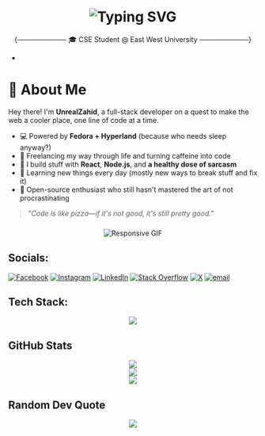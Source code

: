 <h1 align="center">
  <img src="https://readme-typing-svg.demolab.com?font=Fira+Code&weight=500&size=26&pause=1000&color=87CEEB&center=true&vCenter=true&width=460&lines=Hey+there,+Curious+Coder!;Welcome+to+my+world;CSE+Student;Tech+Enthusiast;Breaking+stuff+a+lot;But+Building+Unreal+things" alt="Typing SVG" />
</h1>

<p align="center">
  {────────── 🎓 CSE Student @ East West University ──────────}
</p>

-
 
# 💫 About Me
Hey there! I'm **UnrealZahid**, a full-stack developer on a quest to make the web a cooler place, one line of code at a time.

- 💻 Powered by **Fedora + Hyperland** (because who needs sleep anyway?)
- 🚀 Freelancing my way through life and turning caffeine into code  
- 🧠 I build stuff with **React**, **Node.js**, and **a healthy dose of sarcasm**
- 🌱 Learning new things every day (mostly new ways to break stuff and fix it)
- 🤖 Open-source enthusiast who still hasn't mastered the art of not procrastinating

> _"Code is like pizza—if it's not good, it's still pretty good."_





###

<div style="text-align: center;">
  <img 
    src="https://i.pinimg.com/originals/a5/3b/c3/a53bc3eb7390edcb1711945f882a92cc.gif" 
    alt="Responsive GIF" 
    style="max-width: 100%; height: auto;"
  />
</div>


###

## Socials:
[![Facebook](https://img.shields.io/badge/Facebook-%231877F2.svg?logo=Facebook&logoColor=white)](https://www.facebook.com/share/1CGz7sYJU6/?mibextid=qi2Omg) [![Instagram](https://img.shields.io/badge/Instagram-%23E4405F.svg?logo=Instagram&logoColor=white)](https://www.instagram.com/unreal_zahid?igsh=OWZ4d2YxbWtreWxh) [![LinkedIn](https://img.shields.io/badge/LinkedIn-%230077B5.svg?logo=linkedin&logoColor=white)](https://www.linkedin.com/in/jahidul-islam-672461333?utm_source=share&utm_campaign=share_via&utm_content=profile&utm_medium=android_app) [![Stack Overflow](https://img.shields.io/badge/-Stackoverflow-FE7A16?logo=stack-overflow&logoColor=white)](https://stackoverflow.com/users/30344386/jahidul-islam) [![X](https://img.shields.io/badge/X-black.svg?logo=X&logoColor=white)](https://x.com/Unreal_Zahid?t=9HQGlAPBUgetuTy32_4aSA&s=09) [![email](https://img.shields.io/badge/Email-D14836?logo=gmail&logoColor=white)](mailto:jahidulislam01018940@gmail.com) 

## Tech Stack:
<p align="center">
  <a href="https://skillicons.dev">
    <img src="https://skillicons.dev/icons?i=js,ts,html,css,py,c,cs,react,cpp,tailwind,php,nextjs,aws,gcp,azure,react,vue,flutter,notion,unreal,arch,bash,git,github,docker,neovim,vscode,vscodium,powershell,figma" />
  </a>
</p>


<!-- Stats Section -->


## GitHub Stats

<div align="center">

  <img src="https://github-readme-stats.vercel.app/api?username=UnrealZahid101894&theme=catppuccin_mocha&hide_border=true&include_all_commits=true&count_private=false" /><br/>
  <img src="https://nirzak-streak-stats.vercel.app/?user=UnrealZahid101894&theme=catppuccin_mocha&hide_border=true" /><br/>
  <img src="https://github-readme-stats.vercel.app/api/top-langs/?username=UnrealZahid101894&theme=catppuccin_mocha&hide_border=true&include_all_commits=true&count_private=false&layout=compact" />

</div>

## Random Dev Quote

<div align="center">

  <img src="https://quotes-github-readme.vercel.app/api?type=horizontal&theme=tokyonight" />

</div>


<!-- Proudly created with GPRM ( https://gprm.itsvg.in ) -->

